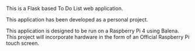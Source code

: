 This is a Flask based To Do List web application.

This application has been developed as a personal project.

This application is designed to be run on a Raspberry Pi 4 using Balena.  This project will incorporate hardware in the form of an Official Raspberry Pi touch screen.
